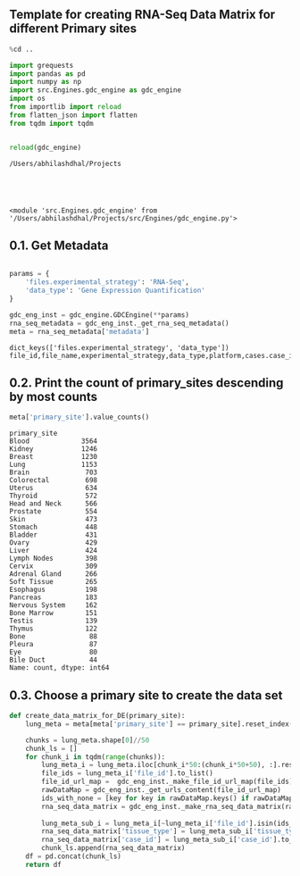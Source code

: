 ## Template for creating RNA-Seq Data Matrix for different Primary sites


```python
%cd .. 

import grequests
import pandas as pd
import numpy as np
import src.Engines.gdc_engine as gdc_engine
import os
from importlib import reload
from flatten_json import flatten
from tqdm import tqdm 


reload(gdc_engine)
```

    /Users/abhilashdhal/Projects





    <module 'src.Engines.gdc_engine' from '/Users/abhilashdhal/Projects/src/Engines/gdc_engine.py'>



## 0.1. Get Metadata


```python

params = {
    'files.experimental_strategy': 'RNA-Seq', 
    'data_type': 'Gene Expression Quantification'
}

gdc_eng_inst = gdc_engine.GDCEngine(**params)
rna_seq_metadata = gdc_eng_inst._get_rna_seq_metadata()
meta = rna_seq_metadata['metadata']


```

    dict_keys(['files.experimental_strategy', 'data_type'])
    file_id,file_name,experimental_strategy,data_type,platform,cases.case_id,cases.diagnoses.last_known_disease_status,cases.diagnoses.primary_diagnosis,cases.diagnoses.tumor_stage,cases.diagnoses.tumor_grade,cases.diagnoses.treatments.treatment_or_therapy,cases.diagnoses.days_to_last_follow_up,cases.diagnoses.age_at_diagnosis,cases.diagnoses.days_to_death,cases.project.primary_site,analysis.workflow_type,cases.demographic.ethnicity,cases.demographic.gender,cases.demographic.race,cases.diagnoses.tissue_or_organ_of_origin,cases.exposures.bmi,cases.exposures.alcohol_history,cases.exposures.years_smoked,cases.samples.tissue_type


## 0.2. Print the count of primary_sites descending by most counts


```python
meta['primary_site'].value_counts()
```




    primary_site
    Blood             3564
    Kidney            1246
    Breast            1230
    Lung              1153
    Brain              703
    Colorectal         698
    Uterus             634
    Thyroid            572
    Head and Neck      566
    Prostate           554
    Skin               473
    Stomach            448
    Bladder            431
    Ovary              429
    Liver              424
    Lymph Nodes        398
    Cervix             309
    Adrenal Gland      266
    Soft Tissue        265
    Esophagus          198
    Pancreas           183
    Nervous System     162
    Bone Marrow        151
    Testis             139
    Thymus             122
    Bone                88
    Pleura              87
    Eye                 80
    Bile Duct           44
    Name: count, dtype: int64



## 0.3. Choose a primary site to create the data set 


```python
def create_data_matrix_for_DE(primary_site):
    lung_meta = meta[meta['primary_site'] == primary_site].reset_index(drop=True)

    chunks = lung_meta.shape[0]//50
    chunk_ls = []
    for chunk_i in tqdm(range(chunks)):
        lung_meta_i = lung_meta.iloc[chunk_i*50:(chunk_i*50+50), :].reset_index(drop=True)
        file_ids = lung_meta_i['file_id'].to_list()
        file_id_url_map =  gdc_eng_inst._make_file_id_url_map(file_ids)
        rawDataMap = gdc_eng_inst._get_urls_content(file_id_url_map)
        ids_with_none = [key for key in rawDataMap.keys() if rawDataMap[key] is None]
        rna_seq_data_matrix = gdc_eng_inst._make_rna_seq_data_matrix(rawDataMap, lung_meta_i, feature_col='unstranded')
        
        lung_meta_sub_i = lung_meta_i[~lung_meta_i['file_id'].isin(ids_with_none)]
        rna_seq_data_matrix['tissue_type'] = lung_meta_sub_i['tissue_type'].to_numpy()
        rna_seq_data_matrix['case_id'] = lung_meta_sub_i['case_id'].to_numpy()
        chunk_ls.append(rna_seq_data_matrix)
    df = pd.concat(chunk_ls)
    return df 
```
